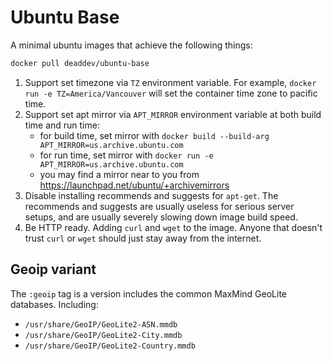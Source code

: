 # Ubuntu Base

A minimal ubuntu images that achieve the following things:

```bash
docker pull deaddev/ubuntu-base
```

1. Support set timezone via `TZ` environment variable. For example, `docker run -e TZ=America/Vancouver` will set the container time zone to pacific time.
2. Support set apt mirror via `APT_MIRROR` environment variable at both build time and run time:
    - for build time, set mirror with `docker build --build-arg APT_MIRROR=us.archive.ubuntu.com`
    - for run time, set mirror with `docker run -e APT_MIRROR=us.archive.ubuntu.com`
    - you may find a mirror near to you from https://launchpad.net/ubuntu/+archivemirrors
3. Disable installing recommends and suggests for `apt-get`. The recommends and suggests are usually useless for serious server setups, and are usually severely slowing down image build speed.
4. Be HTTP ready. Adding `curl` and `wget` to the image. Anyone that doesn't trust `curl` or `wget` should just stay away from the internet.

## Geoip variant
The `:geoip` tag is a version includes the common MaxMind GeoLite databases. Including:
- `/usr/share/GeoIP/GeoLite2-ASN.mmdb`
- `/usr/share/GeoIP/GeoLite2-City.mmdb`
- `/usr/share/GeoIP/GeoLite2-Country.mmdb`
